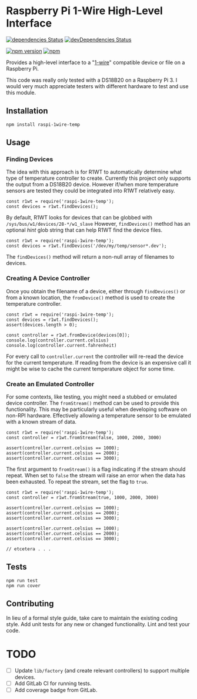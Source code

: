 # Raspberry Pi 1-Wire High-Level Interface

[![dependencies Status](https://david-dm.org/rbprogrammer/raspi-1wire-temp/status.svg)](https://david-dm.org/rbprogrammer/raspi-1wire-temp)
[![devDependencies Status](https://david-dm.org/rbprogrammer/raspi-1wire-temp/dev-status.svg)](https://david-dm.org/rbprogrammer/raspi-1wire-temp?type=dev)

[![npm version](https://badge.fury.io/js/raspi-1wire-temp.svg)](https://badge.fury.io/js/raspi-1wire-temp)
[![npm](https://img.shields.io/npm/dw/raspi-1wire-temp.svg)](https://www.npmjs.com/package/raspi-1wire-temp)

Provides a high-level interface to a "[1-wire](https://pinout.xyz/pinout/1_wire)" compatible device 
or file on a Raspberry Pi.

This code was really only tested with a DS18B20 on a Raspberry Pi 3.  I would very much appreciate
testers with different hardware to test and use this module.

## Installation

`npm install raspi-1wire-temp`

## Usage

### Finding Devices

The idea with this approach is for R1WT to automatically determine what type of temperature 
controller to create.  Currently this project only supports the output from a DS18B20 device.
However if/when more temperature sensors are tested they could be integrated into R1WT relatively
easy.

```
const r1wt = require('raspi-1wire-temp');
const devices = r1wt.findDevices();
```

By default, R1WT looks for devices that can be globbed with `/sys/bus/w1/devices/28-*/w1_slave`
However, `findDevices()` method has an optional _hint_ glob string that can help R1WT find the 
device files.

```
const r1wt = require('raspi-1wire-temp');
const devices = r1wt.findDevices('/dev/my/temp/sensor*.dev');
```

The `findDevices()` method will return a non-null array of filenames to devices.

### Creating A Device Controller

Once you obtain the filename of a device, either through `findDevices()` or from a known location,
the `fromDevice()` method is used to create the temperature controller.

```
const r1wt = require('raspi-1wire-temp');
const devices = r1wt.findDevices();
assert(devices.length > 0);

const controller = r1wt.fromDevice(devices[0]);
console.log(controller.current.celsius)
console.log(controller.current.fahrenheit)
```

For every call to `controller.current` the controller will re-read the device for the current 
temperature.  If reading from the device is an expensive call it might be wise to cache the current
temperature object for some time.

### Create an Emulated Controller

For some contexts, like testing, you might need a stubbed or emulated device controller.  The 
`fromStream()` method can be used to provide this functionality.  This may be particularly useful 
when developing software on non-RPI hardware.  Effectively allowing a temperature sensor to be 
emulated with a known stream of data.

```
const r1wt = require('raspi-1wire-temp');
const controller = r1wt.fromStream(false, 1000, 2000, 3000)

assert(controller.current.celsius == 1000);
assert(controller.current.celsius == 2000);
assert(controller.current.celsius == 3000);
```

The first argument to `fromStream()` is a flag indicating if the stream should repeat.  When set to
`false` the stream will raise an error when the data has been exhausted.  To repeat the stream, set
the flag to `true`.

```
const r1wt = require('raspi-1wire-temp');
const controller = r1wt.fromStream(true, 1000, 2000, 3000)

assert(controller.current.celsius == 1000);
assert(controller.current.celsius == 2000);
assert(controller.current.celsius == 3000);

assert(controller.current.celsius == 1000);
assert(controller.current.celsius == 2000);
assert(controller.current.celsius == 3000);

// etcetera . . .
```

## Tests

```
npm run test
npm run cover
```

## Contributing

In lieu of a formal style guide, take care to maintain the existing coding style.  Add unit tests 
for any new or changed functionality.  Lint and test your code.

# TODO

- [ ] Update `lib/factory` (and create relevant controllers) to support multiple devices.
- [ ] Add GitLab CI for running tests.
- [ ] Add coverage badge from GitLab.
